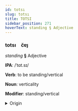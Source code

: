 ```yaml
---
id: totsı
slug: totsı
title: TOTSI
sidebar_position: 271
hoverText: standing § Adjective
---
```


### totsı&emsp;<span kind="abugida">c̆ɐȷ</span>

*standing* **§** Adjective

**IPA**: /ˈtɑt.sɪ/

**Verb**: to be standing/vertical

**Noun**: verticality

**Modifier**: standing/vertical

<details>
    <summary>Origin</summary>
    Japanese 立つ tatsu [ta̠t͡sɨᵝ]<br/>
    <em>Japonic Language Family</em>
</details>
